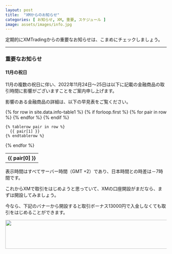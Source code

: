 ```yaml
---
layout: post
title:  "XMからのお知らせ"
categories: [ お知らせ, XM, 重要, スケジュール ]
image: assets/images/info.jpg
---
```


定期的にXMTradingからの重要なお知らせは、こまめにチェックしましょう。

<hr>

### 重要なお知らせ


#### 11月の祝日

11月の複数の祝日に伴い、2022年11月24日～25日は以下に記載の金融商品の取引時間に影響がございますことをご案内申し上げます。

影響のある金融商品の詳細は、以下の早見表をご覧ください。

<table>
  {% for row in site.data.info-table1 %}
    {% if forloop.first %}
    <tr>
      {% for pair in row %}
        <th>{{ pair[0] }}</th>
      {% endfor %}
    </tr>
    {% endif %}

    {% tablerow pair in row %}
      {{ pair[1] }}
    {% endtablerow %}
  {% endfor %}
</table>

表示時間はすべてサーバー時間（GMT +2）であり、日本時間との時差は－7時間です。


これからXMで取引をはじめようと思っていて、XMの口座開設がまだなら、まずは開設してみましょう。

今なら、下記のバナーから開設すると取引ボーナス13000円で入金しなくても取引をはじめることができます。

<a href="https://clicks.affstrack.com/c?m=7952&c=550036" referrerpolicy="no-referrer-when-downgrade"><img src="https://ads.affstrack.com/i/7952?c=550036" width="728" height="90" referrerpolicy="no-referrer-when-downgrade"/></a>